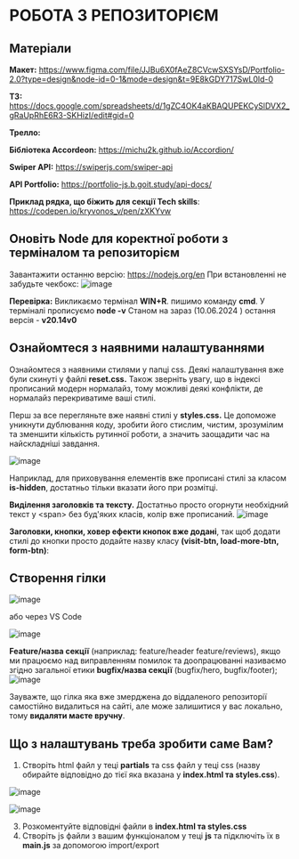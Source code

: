 # РОБОТА З РЕПОЗИТОРІЄМ

## Матеріали

**Макет:**
https://www.figma.com/file/JJBu6X0fAeZ8CVcwSXSYsD/Portfolio-2.0?type=design&node-id=0-1&mode=design&t=9E8kGDY717SwL0ld-0

**ТЗ:**
https://docs.google.com/spreadsheets/d/1gZC4OK4aKBAQUPEKCySlDVX2_gRaUpRhE6R3-SKHizI/edit#gid=0

**Трелло:**

**Бібліотека Accordeon:** https://michu2k.github.io/Accordion/

**Swiper API:** https://swiperjs.com/swiper-api

**API Portfolio:** https://portfolio-js.b.goit.study/api-docs/

**Приклад рядка, що біжить для секції Tech skills**:
https://codepen.io/kryvonos_v/pen/zXKYvw

## Оновіть Node для коректної роботи з терміналом та репозиторієм

Завантажити останню версію: https://nodejs.org/en При встановленні не забудьте
чекбокс:
![image](https://github.com/Elijah-Vakulenko/JS-Team-Project/assets/154387383/39a87985-49dd-4722-8b97-2b863b39a0cf)

**Перевірка:** Викликаємо термінал **WIN+R**. пишимо команду **cmd**. У
терміналі прописуємо **node -v** Станом на зараз (10.06.2024 ) остання версія -
**v20.14v0**

## Ознайомтеся з наявними налаштуваннями

Ознайомтеся з наявними стилями у папці css. Деякі налаштування вже були скинуті
у файлі **reset.css.** Також зверніть увагу, що в індексі прописаний модерн
нормалайз, тому можливі деякі конфлікти, де нормалайз перекриватиме ваші стилі.

Перш за все перегляньте вже наявні стилі у **styles.css.** Це допоможе уникнути
дублювання коду, зробити його стислим, чистим, зрозумілим та зменшити кількість
рутинної роботи, а значить заощадити час на найскладніші завдання.

![image](https://github.com/Elijah-Vakulenko/avocado-team/assets/154387383/32df7adb-e4fb-47cf-9104-c1f60a0feb42)

Наприклад, для приховування елементів вже прописані стилі за класом
**is-hidden**, достатньо тільки вказати його при розмітці.

**Виділення заголовків та тексту.** Достатньо просто огорнути необхідний текст у
\<span> без буд'яких класів, колір вже прописаний.
![image](https://github.com/Elijah-Vakulenko/JS-Team-Project/assets/154387383/1d25c821-8a9a-4b75-8add-605f14dd864d)

**Заголовки, кнопки, ховер ефекти кнопок вже додані**, так щоб додати стилі до
кнопки просто додайте назву класу **(visit-btn, load-more-btn, form-btn)**:

## Створення гілки

![image](https://github.com/Elijah-Vakulenko/JS-Team-Project/assets/154387383/935ea18e-2ce2-4764-881c-a61ab628e580)

або через VS Code

![image](https://github.com/Elijah-Vakulenko/JS-Team-Project/assets/154387383/a77b4aa3-7c63-4643-9e2f-6648e162c5cd)

**Feature/назва секції** (наприклад: feature/header feature/reviews), якщо ми
працюємо над виправленням помилок та доопрацюванні називаємо згідно загальної
етики **bugfix/назва секції** (bugfix/hero, bugfix/footer);
![image](https://github.com/Elijah-Vakulenko/JS-Team-Project/assets/154387383/759607f0-7f27-4075-bfb7-7d751bf9519b)

Зауважте, що гілка яка вже змерджена до віддаленого репозиторії самостійно
видалиться на сайті, але може залишитися у вас локально, тому **видаляти маєте
вручну**.

## Що з налаштувань треба зробити саме Вам?

1. Створіть html файл у теці **partials** та css файл у теці css (назву обирайте
   відповідно до тієї яка вказана у **index.html та styles.css**).

![image](https://github.com/Elijah-Vakulenko/JS-Team-Project/assets/154387383/02f7fb65-a528-49ed-9e29-91864484f4e3)

![image](https://github.com/Elijah-Vakulenko/JS-Team-Project/assets/154387383/f7e333f8-570b-48aa-88fd-032d72266a5c)

3. Розкоментуйте відповідні файли в **index.html та styles.css**
4. Створіть js файли з вашим функціоналом у теці **js** та підключіть їх в
   **main.js** за допомогою import/export
